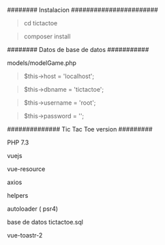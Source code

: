 ######## Instalacion #######################> cd tictactoe> composer install######## Datos de base de datos ###########models/modelGame.php> $this->host 	= 'localhost';> $this->dbname   = 'tictactoe';> $this->username = 'root';> $this->password = '';##############  Tic Tac Toe version  #########PHP 7.3vuejsvue-resourceaxioshelpersautoloader ( psr4)base de datos tictactoe.sqlvue-toastr-2